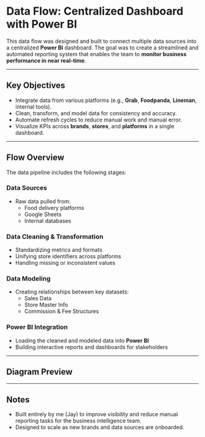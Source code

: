 # Data Flow: Centralized Dashboard with Power BI

This data flow was designed and built to connect multiple data sources into a centralized **Power BI** dashboard. The goal was to create a streamlined and automated reporting system that enables the team to **monitor business performance in near real-time**.

---

## Key Objectives

- Integrate data from various platforms (e.g., **Grab**, **Foodpanda**, **Lineman**, internal tools).
- Clean, transform, and model data for consistency and accuracy.
- Automate refresh cycles to reduce manual work and manual error.
- Visualize KPIs across **brands**, **stores**, and **platforms** in a single dashboard.

---

## Flow Overview

The data pipeline includes the following stages:

### Data Sources
- Raw data pulled from:
  - Food delivery platforms
  - Google Sheets
  - Internal databases

### Data Cleaning & Transformation
- Standardizing metrics and formats
- Unifying store identifiers across platforms
- Handling missing or inconsistent values

### Data Modeling
- Creating relationships between key datasets:
  - Sales Data
  - Store Master Info
  - Commission & Fee Structures

### Power BI Integration
- Loading the cleaned and modeled data into **Power BI**
- Building interactive reports and dashboards for stakeholders

---

## Diagram Preview


---

## Notes
- Built entirely by me (Jay) to improve visibility and reduce manual reporting tasks for the business intelligence team.
- Designed to scale as new brands and data sources are onboarded.
